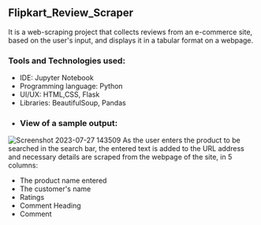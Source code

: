 ## Flipkart_Review_Scraper
It is a web-scraping project that collects reviews from an e-commerce site, based on the user's input, and displays it in a tabular format on a webpage.
### Tools and Technologies used:
* IDE: Jupyter Notebook
* Programming language: Python
* UI/UX: HTML,CSS, Flask
* Libraries: BeautifulSoup, Pandas
* ### View of a sample output:
![Screenshot 2023-07-27 143509](https://github.com/SDeyGitHubber/E_Commerce_Reviews_Scraper/assets/114286007/38b390ce-cedf-4b54-8472-30e2f579060c)
As the user enters the product to be searched in the search bar, the entered text is added to the URL address and necessary details are scraped from the webpage of the site, in 5 columns: 
* The product name entered
* The customer's name
* Ratings
* Comment Heading
* Comment 
